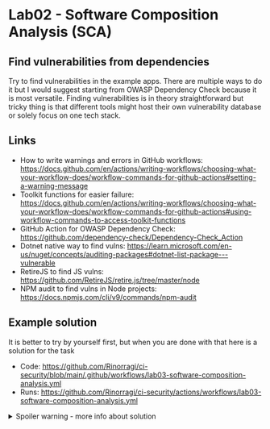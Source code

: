 # Lab02 - Software Composition Analysis (SCA)

## Find vulnerabilities from dependencies

Try to find vulnerabilities in the example apps. There are multiple ways to do it but I would suggest starting from OWASP Dependency Check because it is most versatile. Finding vulnerabilities is in theory straightforward but tricky thing is that different tools might host their own vulnerability database or solely focus on one tech stack.

## Links

- How to write warnings and errors in GitHub workflows: <https://docs.github.com/en/actions/writing-workflows/choosing-what-your-workflow-does/workflow-commands-for-github-actions#setting-a-warning-message>
- Toolkit functions for easier failure: <https://docs.github.com/en/actions/writing-workflows/choosing-what-your-workflow-does/workflow-commands-for-github-actions#using-workflow-commands-to-access-toolkit-functions>
- GitHub Action for OWASP Dependency Check: <https://github.com/dependency-check/Dependency-Check_Action>
- Dotnet native way to find vulns: <https://learn.microsoft.com/en-us/nuget/concepts/auditing-packages#dotnet-list-package---vulnerable>
- RetireJS to find JS vulns: <https://github.com/RetireJS/retire.js/tree/master/node>
- NPM audit to find vulns in Node projects: <https://docs.npmjs.com/cli/v9/commands/npm-audit>

## Example solution

It is better to try by yourself first, but when you are done with that here is a solution for the task

- Code: <https://github.com/Rinorragi/ci-security/blob/main/.github/workflows/lab03-software-composition-analysis.yml>
- Runs: <https://github.com/Rinorragi/ci-security/actions/workflows/lab03-software-composition-analysis.yml>

<details>
  <summary>Spoiler warning - more info about solution</summary>
  
### OWASP Dependency Check

It creates a nice HTML report which finds the NuGet and JS vulnerabilities hidden in the solution.

### dotnet list package --vulnerable --include-transitive

Requires a bit of ducktape around to make it suitable for build pipelines. Although it is very convenient way to test when you are building e.g. .NET API. Even when the dotnet application is build purely from .NET template it does not find the JS vulnerabilities which came with the template.

### RetireJS

Has multiple ouput options and fits nicely to build pipeline. Although it naturally misses the NuGet vulnerabilities and only reports the JS ones.

</details>
